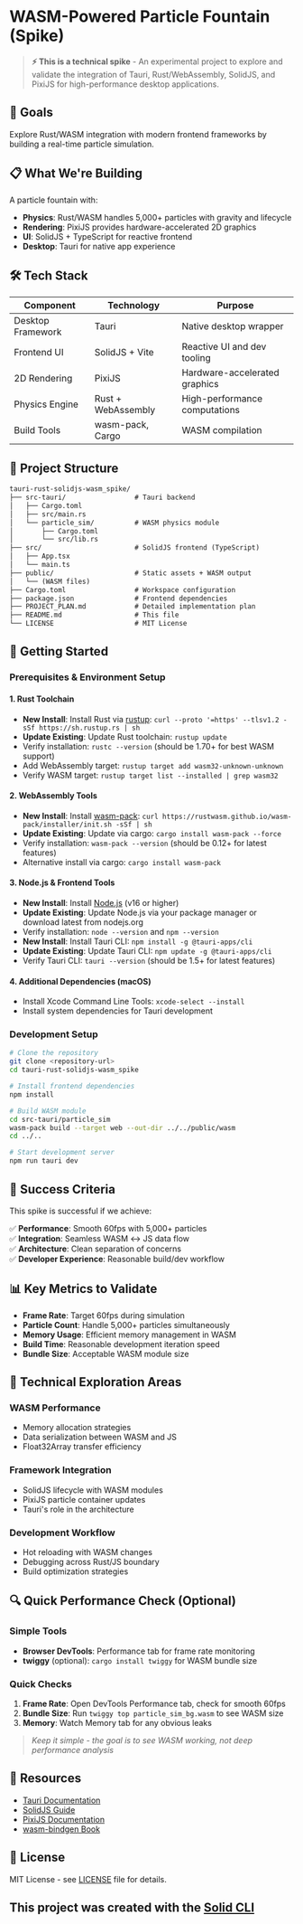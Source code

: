 # WASM-Powered Particle Fountain (Spike)

> **⚡ This is a technical spike** - An experimental project to explore and validate the integration of Tauri, Rust/WebAssembly, SolidJS, and PixiJS for high-performance desktop applications.

## 🎯 Goals

Explore Rust/WASM integration with modern frontend frameworks by building a real-time particle simulation.

## 📋 What We're Building

A particle fountain with:

- **Physics**: Rust/WASM handles 5,000+ particles with gravity and lifecycle
- **Rendering**: PixiJS provides hardware-accelerated 2D graphics
- **UI**: SolidJS + TypeScript for reactive frontend
- **Desktop**: Tauri for native app experience

## 🛠️ Tech Stack

| Component | Technology | Purpose |
|-----------|------------|---------|
| Desktop Framework | Tauri | Native desktop wrapper |
| Frontend UI | SolidJS + Vite | Reactive UI and dev tooling |
| 2D Rendering | PixiJS | Hardware-accelerated graphics |
| Physics Engine | Rust + WebAssembly | High-performance computations |
| Build Tools | wasm-pack, Cargo | WASM compilation |

## 📁 Project Structure

```txt
tauri-rust-solidjs-wasm_spike/
├── src-tauri/                 # Tauri backend
│   ├── Cargo.toml
│   ├── src/main.rs
│   └── particle_sim/          # WASM physics module
│       ├── Cargo.toml
│       └── src/lib.rs
├── src/                       # SolidJS frontend (TypeScript)
│   ├── App.tsx
│   └── main.ts
├── public/                    # Static assets + WASM output
│   └── (WASM files)
├── Cargo.toml                 # Workspace configuration
├── package.json               # Frontend dependencies
├── PROJECT_PLAN.md            # Detailed implementation plan
├── README.md                  # This file
└── LICENSE                    # MIT License
```

## 🚀 Getting Started

### Prerequisites & Environment Setup

#### 1. Rust Toolchain

- **New Install**: Install Rust via [rustup](https://rustup.rs/): `curl --proto '=https' --tlsv1.2 -sSf https://sh.rustup.rs | sh`
- **Update Existing**: Update Rust toolchain: `rustup update`
- Verify installation: `rustc --version` (should be 1.70+ for best WASM support)
- Add WebAssembly target: `rustup target add wasm32-unknown-unknown`
- Verify WASM target: `rustup target list --installed | grep wasm32`

#### 2. WebAssembly Tools

- **New Install**: Install [wasm-pack](https://rustwasm.github.io/wasm-pack/installer/): `curl https://rustwasm.github.io/wasm-pack/installer/init.sh -sSf | sh`
- **Update Existing**: Update via cargo: `cargo install wasm-pack --force`
- Verify installation: `wasm-pack --version` (should be 0.12+ for latest features)
- Alternative install via cargo: `cargo install wasm-pack`

#### 3. Node.js & Frontend Tools

- **New Install**: Install [Node.js](https://nodejs.org/) (v16 or higher)
- **Update Existing**: Update Node.js via your package manager or download latest from nodejs.org
- Verify installation: `node --version` and `npm --version`
- **New Install**: Install Tauri CLI: `npm install -g @tauri-apps/cli`
- **Update Existing**: Update Tauri CLI: `npm update -g @tauri-apps/cli`
- Verify Tauri CLI: `tauri --version` (should be 1.5+ for latest features)

#### 4. Additional Dependencies (macOS)

- Install Xcode Command Line Tools: `xcode-select --install`
- Install system dependencies for Tauri development

### Development Setup

```bash
# Clone the repository
git clone <repository-url>
cd tauri-rust-solidjs-wasm_spike

# Install frontend dependencies
npm install

# Build WASM module
cd src-tauri/particle_sim
wasm-pack build --target web --out-dir ../../public/wasm
cd ../..

# Start development server
npm run tauri dev
```

## 🎯 Success Criteria

This spike is successful if we achieve:

✅ **Performance**: Smooth 60fps with 5,000+ particles  
✅ **Integration**: Seamless WASM ↔ JS data flow  
✅ **Architecture**: Clean separation of concerns  
✅ **Developer Experience**: Reasonable build/dev workflow  

## 📊 Key Metrics to Validate

- **Frame Rate**: Target 60fps during simulation
- **Particle Count**: Handle 5,000+ particles simultaneously
- **Memory Usage**: Efficient memory management in WASM
- **Build Time**: Reasonable development iteration speed
- **Bundle Size**: Acceptable WASM module size

## 🔬 Technical Exploration Areas

### WASM Performance

- Memory allocation strategies
- Data serialization between WASM and JS
- Float32Array transfer efficiency

### Framework Integration

- SolidJS lifecycle with WASM modules
- PixiJS particle container updates
- Tauri's role in the architecture

### Development Workflow

- Hot reloading with WASM changes
- Debugging across Rust/JS boundary
- Build optimization strategies

## 🔍 Quick Performance Check (Optional)

### Simple Tools

- **Browser DevTools**: Performance tab for frame rate monitoring
- **twiggy** (optional): `cargo install twiggy` for WASM bundle size

### Quick Checks

1. **Frame Rate**: Open DevTools Performance tab, check for smooth 60fps
2. **Bundle Size**: Run `twiggy top particle_sim_bg.wasm` to see WASM size
3. **Memory**: Watch Memory tab for any obvious leaks

> *Keep it simple - the goal is to see WASM working, not deep performance analysis*

## 🔗 Resources

- [Tauri Documentation](https://tauri.app/)
- [SolidJS Guide](https://www.solidjs.com/)
- [PixiJS Documentation](https://pixijs.com/)
- [wasm-bindgen Book](https://rustwasm.github.io/wasm-bindgen/)

## 📄 License

MIT License - see [LICENSE](LICENSE) file for details.

## This project was created with the [Solid CLI](https://github.com/solidjs-community/solid-cli)
